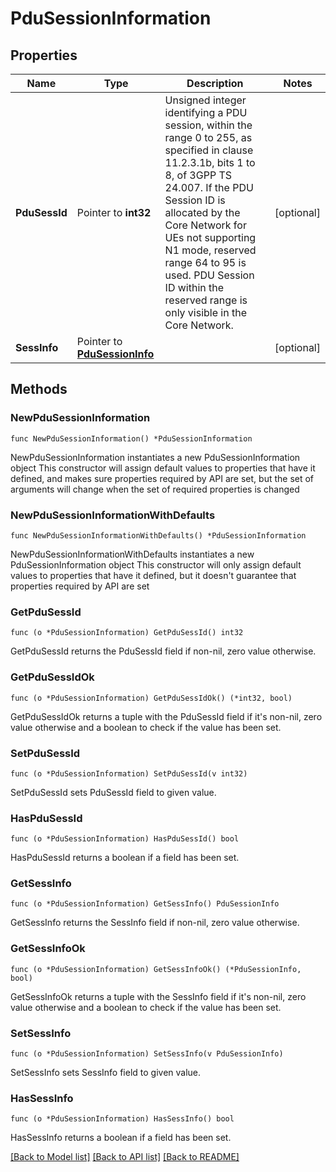 # PduSessionInformation

## Properties

Name | Type | Description | Notes
------------ | ------------- | ------------- | -------------
**PduSessId** | Pointer to **int32** | Unsigned integer identifying a PDU session, within the range 0 to 255, as specified in  clause 11.2.3.1b, bits 1 to 8, of 3GPP TS 24.007. If the PDU Session ID is allocated by the  Core Network for UEs not supporting N1 mode, reserved range 64 to 95 is used. PDU Session ID  within the reserved range is only visible in the Core Network.   | [optional] 
**SessInfo** | Pointer to [**PduSessionInfo**](PduSessionInfo.md) |  | [optional] 

## Methods

### NewPduSessionInformation

`func NewPduSessionInformation() *PduSessionInformation`

NewPduSessionInformation instantiates a new PduSessionInformation object
This constructor will assign default values to properties that have it defined,
and makes sure properties required by API are set, but the set of arguments
will change when the set of required properties is changed

### NewPduSessionInformationWithDefaults

`func NewPduSessionInformationWithDefaults() *PduSessionInformation`

NewPduSessionInformationWithDefaults instantiates a new PduSessionInformation object
This constructor will only assign default values to properties that have it defined,
but it doesn't guarantee that properties required by API are set

### GetPduSessId

`func (o *PduSessionInformation) GetPduSessId() int32`

GetPduSessId returns the PduSessId field if non-nil, zero value otherwise.

### GetPduSessIdOk

`func (o *PduSessionInformation) GetPduSessIdOk() (*int32, bool)`

GetPduSessIdOk returns a tuple with the PduSessId field if it's non-nil, zero value otherwise
and a boolean to check if the value has been set.

### SetPduSessId

`func (o *PduSessionInformation) SetPduSessId(v int32)`

SetPduSessId sets PduSessId field to given value.

### HasPduSessId

`func (o *PduSessionInformation) HasPduSessId() bool`

HasPduSessId returns a boolean if a field has been set.

### GetSessInfo

`func (o *PduSessionInformation) GetSessInfo() PduSessionInfo`

GetSessInfo returns the SessInfo field if non-nil, zero value otherwise.

### GetSessInfoOk

`func (o *PduSessionInformation) GetSessInfoOk() (*PduSessionInfo, bool)`

GetSessInfoOk returns a tuple with the SessInfo field if it's non-nil, zero value otherwise
and a boolean to check if the value has been set.

### SetSessInfo

`func (o *PduSessionInformation) SetSessInfo(v PduSessionInfo)`

SetSessInfo sets SessInfo field to given value.

### HasSessInfo

`func (o *PduSessionInformation) HasSessInfo() bool`

HasSessInfo returns a boolean if a field has been set.


[[Back to Model list]](../README.md#documentation-for-models) [[Back to API list]](../README.md#documentation-for-api-endpoints) [[Back to README]](../README.md)


